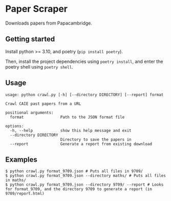 # Paper Scraper

Downloads papers from Papacambridge.

## Getting started

Install python >= 3.10, and poetry (`pip install poetry`).

Then, install the project dependencies using `poetry install`, and enter the poetry shell using `poetry shell`.

## Usage

```
usage: python crawl.py [-h] [--directory DIRECTORY] [--report] format

Crawl CAIE past papers from a URL

positional arguments:
  format                Path to the JSON format file

options:
  -h, --help            show this help message and exit
  --directory DIRECTORY
                        Directory to save the papers in
  --report              Generate a report from existing download
```

## Examples

```
$ python crawl.py format_9709.json # Puts all files in 9709/
$ python crawl.py format_9709.json --directory maths/ # Puts all files in maths/
$ python crawl.py format_9709.json --directory 9709/ --report # Looks for format_9709, and the directory 9709 to generate a report (in 9709/report.html)
```
